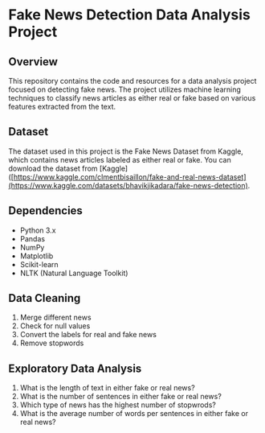 # Fake News Detection Data Analysis Project

## Overview
This repository contains the code and resources for a data analysis project focused on detecting fake news. The project utilizes machine learning techniques to classify news articles as either real or fake based on various features extracted from the text.

## Dataset
The dataset used in this project is the Fake News Dataset from Kaggle, which contains news articles labeled as either real or fake. You can download the dataset from [Kaggle]([https://www.kaggle.com/clmentbisaillon/fake-and-real-news-dataset](https://www.kaggle.com/datasets/bhavikjikadara/fake-news-detection).

## Dependencies
- Python 3.x
- Pandas
- NumPy
- Matplotlib
- Scikit-learn
- NLTK (Natural Language Toolkit)

## Data Cleaning
1. Merge different news
2. Check for null values
3. Convert the labels for real and fake news
4. Remove stopwords

## Exploratory Data Analysis
1. What is the length of text in either fake or real news?
2. What is the number of sentences in either fake or real news?
3. Which type of news has the highest number of stopwrods?
4.  What is the average number of words per sentences in either fake or real news?
